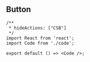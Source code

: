 ## Button

```tsx
/**
 * hideActions: ["CSB"]
 */
import React from 'react';
import Code from './code';

export default () => <Code />;
```
